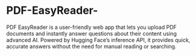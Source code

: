 # PDF-EasyReader-
PDF EasyReader is a user-friendly web app that lets you upload PDF documents and instantly answer questions about their content using advanced AI. Powered by Hugging Face’s inference API, it provides quick, accurate answers without the need for manual reading or searching.
